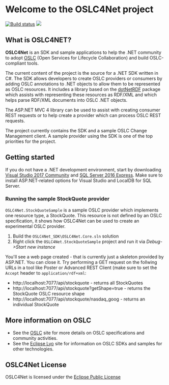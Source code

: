 # Welcome to the OSLC4Net project

[![Build status](https://ci.appveyor.com/api/projects/status/1d5u49mres43mkhw/branch/master?svg=true)](https://ci.appveyor.com/project/berezovskyi/oslc4net/branch/master)
[![](https://img.shields.io/badge/discuss%20on-zulip-1E8F54.svg)](https://oslc.zulipchat.com/#narrow/stream/114268-github/topic/oslc4net)

## What is OSLC4NET?

**OSLC4Net** is an SDK and sample applications to help the .NET community to adopt [OSLC](http://open-services.net) (Open Services for Lifecycle Collaboration) and build OSLC-compliant tools.  

The current content of the project is the source for a .NET SDK written in C#. The SDK allows developers to create OSLC providers or consumers by adding OSLC annotations to .NET objects to allow them to be represented as OSLC resources. It includes a library based on the [dotNetRDF](https://dotnetrdf.codeplex.com/) package which assists with representing these resources as RDF/XML and which helps parse RDF/XML documents into OSLC .NET objects.  

The ASP.NET MVC 4 library can be used to assist with creating consumer REST requests or to help create a provider which can process OSLC REST requests.  

The project currently contains the SDK and a sample OSLC Change Management client. A sample provider using the SDK is one of the top priorities for the project.  

## Getting started

If you do not have a .NET development environment, start by downloading [Visual Studio 2017 Community](https://www.visualstudio.com/vs/community/) and [SQL Server 2016 Express](https://www.microsoft.com/en-us/sql-server/sql-server-downloads). Make sure to install ASP.NET-related options for Visual Studio and LocalDB for SQL Server.

### Running the sample StockQuote provider

`OSLC4Net.StockQuoteSample` is a sample OSLC provider which implements one resource type, a StockQuote. This resource is not defined by an OSLC specification, it shows how OSLC4Net can be used to create an experimental OSLC provider.

1. Build the `OSLC4Net_SDK\OSLC4Net.Core.sln` solution
1. Right click the `OSLC4Net.StockQuoteSample` project and run it via _Debug->Start new instance_

You'll see a web page created - that is currently just a skeleton provided by ASP.NET. You can close it. Try performing a GET request on the follwing URLs in a tool like Poster or Advanced REST Client (make sure to set the `Accept` header to `application/rdf+xml`:

* http://localhost:7077/api/stockquote - returns all StockQuotes
* http://localhost:7077/api/stockquote?getShape=true - returns the StockQuote OSLC resource shape
* http://localhost:7077/api/stockquote/nasdaq_goog - returns an individual StockQuote

## More information on OSLC

*   See the [OSLC](http://open-services.net/) site for more details on OSLC specifications and community activities.
*   See the [Eclipse Lyo](http://eclipse.org/lyo) site for information on OSLC SDKs and samples for other technologies.

## OSLC4Net License

OSLC4Net is licensed under the [Eclipse Public License](LICENSE)  
